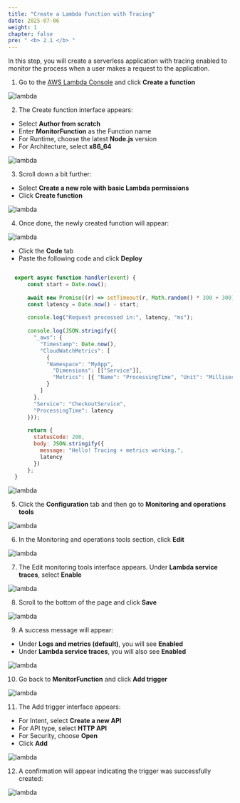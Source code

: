 ```yaml
---
title: "Create a Lambda Function with Tracing"
date: 2025-07-06
weight: 1
chapter: false
pre: " <b> 2.1 </b> "
---
```


In this step, you will create a serverless application with tracing enabled to monitor the process when a user makes a request to the application.

1. Go to the [AWS Lambda Console](https://console.aws.amazon.com/lambda) and click **Create a function**

![lambda](/images/2-implemetanalysis/001-lambda1.png)

2. The Create function interface appears:

+ Select **Author from scratch**  
+ Enter **MonitorFunction** as the Function name  
+ For Runtime, choose the latest **Node.js** version  
+ For Architecture, select **x86_64**

![lambda](/images/2-implemetanalysis/002-lambda2.png)

3. Scroll down a bit further:  
+ Select **Create a new role with basic Lambda permissions**  
+ Click **Create function**

![lambda](/images/2-implemetanalysis/003-lambda3.png)

4. Once done, the newly created function will appear:

![lambda](/images/2-implemetanalysis/004-lambda4.png)

+ Click the **Code** tab  
+ Paste the following code and click **Deploy**

```js

  export async function handler(event) {
      const start = Date.now();
	
  	  await new Promise((r) => setTimeout(r, Math.random() * 300 + 300));
  	  const latency = Date.now() - start;
	
  	  console.log("Request processed in:", latency, "ms");
	
  	  console.log(JSON.stringify({
  	    "_aws": {
  	      "Timestamp": Date.now(),
  	      "CloudWatchMetrics": [
  	        {
            "Namespace": "MyApp",
	          "Dimensions": [["Service"]],
	          "Metrics": [{ "Name": "ProcessingTime", "Unit": "Milliseconds" }]
	        }
	      ]
	    },
	    "Service": "CheckoutService",
	    "ProcessingTime": latency
	  }));
	
	  return {
	    statusCode: 200,
	    body: JSON.stringify({
	      message: "Hello! Tracing + metrics working.",
	      latency
	    })
	  };	
  }

```

![lambda](/images/2-implemetanalysis/005-lambda5.png)

5. Click the **Configuration** tab and then go to **Monitoring and operations tools**

![lambda](/images/2-implemetanalysis/006-lambda6.png)

6. In the Monitoring and operations tools section, click **Edit**

![lambda](/images/2-implemetanalysis/007-lambda7.png)

7. The Edit monitoring tools interface appears. Under **Lambda service traces**, select **Enable**

![lambda](/images/2-implemetanalysis/008-lambda8.png)

8. Scroll to the bottom of the page and click **Save**

![lambda](/images/2-implemetanalysis/009-lambda9.png)

9. A success message will appear:

+ Under **Logs and metrics (default)**, you will see **Enabled**  
+ Under **Lambda service traces**, you will also see **Enabled**

![lambda](/images/2-implemetanalysis/010-lambda10.png)

10. Go back to **MonitorFunction** and click **Add trigger**

![lambda](/images/2-implemetanalysis/011-lambda11.png)

11. The Add trigger interface appears:

+ For Intent, select **Create a new API**  
+ For API type, select **HTTP API**  
+ For Security, choose **Open**  
+ Click **Add**

![lambda](/images/2-implemetanalysis/012-lambda12.png)

12. A confirmation will appear indicating the trigger was successfully created:

![lambda](/images/2-implemetanalysis/013-lambda13.png)
